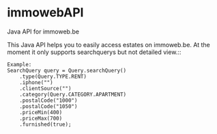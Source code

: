 immowebAPI
==========

Java API for immoweb.be

This Java API helps you to easily access estates on immoweb.be.
At the moment it only supports searchquerys but not detailed view.::

    Example:
    SearchQuery query = Query.searchQuery()
		.type(Query.TYPE.RENT)
		.iphone("")
		.clientSource("")
		.category(Query.CATEGORY.APARTMENT)
		.postalCode("1000")
		.postalCode("1050")
		.priceMin(400)
		.priceMax(700)
		.furnished(true);

